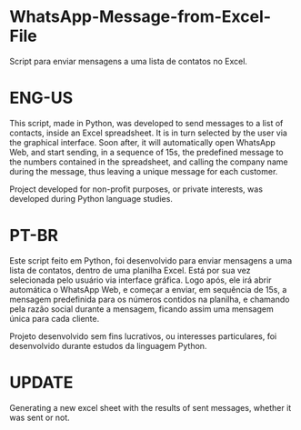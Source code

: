 # WhatsApp-Message-from-Excel-File
Script para enviar mensagens a uma lista de contatos no Excel.

# ENG-US
This script, made in Python, was developed to send messages to a list of contacts, inside an Excel spreadsheet. It is in turn selected by the user via the graphical interface.
Soon after, it will automatically open WhatsApp Web, and start sending, in a sequence of 15s, the predefined message to the numbers contained in the spreadsheet, and calling the company name during the message, thus leaving a unique message for each customer.

Project developed for non-profit purposes, or private interests, was developed during Python language studies.

# PT-BR
Este script feito em Python, foi desenvolvido para enviar mensagens a uma lista de contatos, dentro de uma planilha Excel. Está por sua vez selecionada pelo usuário via interface gráfica.
Logo após, ele irá abrir automática o WhatsApp Web, e começar a enviar, em sequência de 15s, a mensagem predefinida para os números contidos na planilha, e chamando pela razão social durante a mensagem, ficando assim uma mensagem única para cada cliente.

Projeto desenvolvido sem fins lucrativos, ou interesses particulares, foi desenvolvido durante estudos da linguagem Python.

# UPDATE
Generating a new excel sheet with the results of sent messages, whether it was sent or not.
